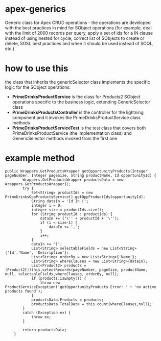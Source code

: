 # apex-generics
Generic class for Apex CRUD operations - the operations are developed with the best practices in mind for SObject operations (for example, deal with the limit of 2000 records per query, apply a set of ids for a IN clause instead of using nested for cycle, correct list of SObjects to create or delete, SOSL best practices and when it should be used instead of SOQL, etc.)

# how to use this
the class that inherits the genericSelector class implements the specific logic for the SObject operations:
- **PrimeDrinksProductService** is the class for Products2 SObject operations specific to the business logic, extending GenericSelector class
- **PrimeDrinksProductsController** is the controller for the lightning component and it invokes the PrimeDrinksProductService class methods
- **PrimeDrinksProductServiceTest** is the test class that covers both PrimeDrinksProductService (the implementation class) and GenericSelector methods invoked from the first one

# example method
```
public Wrappers.GetProductsWrapper getOpportunityProducts(Integer pageNumber, Integer pageSize, String productName, Id opportunityId) {
        Wrappers.GetProductsWrapper productsData = new Wrappers.GetProductsWrapper();
        try {
            Set<String> productIds = new PrimeDrinksOppProductsService().getOppProductIds(opportunityId);
            String dataIn = 'Id In (';
            integer i = 0;
            integer size = productIds.size();
            for (String productId : productIds) {
                dataIn += ('\'' + productId + '\'');
                if (i < size-1) {
                    dataIn += ',';
                }
                i++;
            }
            dataIn += ')';
            List<String> selectableFields = new List<String>{'Id','Name', 'Description'};
            List<String> orderBy = new List<String>{'Name'};
            List<String> whereClauses = new List<String>{dataIn};
            List<Product2> products = (Product2[])this.selectRecords(pageNumber, pageSize, productName, null, selectableFields,whereClauses, orderBy, null);
            if (products.isEmpty()) {
                throw new ProductServiceException('getOpportunityProducts Error: ' + 'no active products found');
            }
            productsData.Products = products;
            productsData.TotalData = this.count(whereClauses,null);
        }
        catch (Exception ex) {
            throw ex;
        }

        return productsData;
    }
